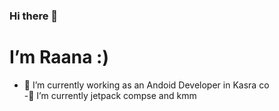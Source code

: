 ### Hi there 👋
# I’m Raana :)

- 🔭 I’m currently working as an Andoid Developer in Kasra co <br />
 -🌱 I’m currently jetpack compse and kmm 
<!--
**raanaYavari/raanaYavari** is a ✨ _special_ ✨ repository because its `README.md` (this file) appears on your GitHub profile.

Here are some ideas to get you started:

 
- 👯 I’m looking to collaborate on ...
- 🤔 I’m looking for help with ...
- 💬 Ask me about ...
 📫  Reach me [at] raanayavari@gmail.com
- 😄 Pronouns: ...
- ⚡ Fun fact: ...
-->
